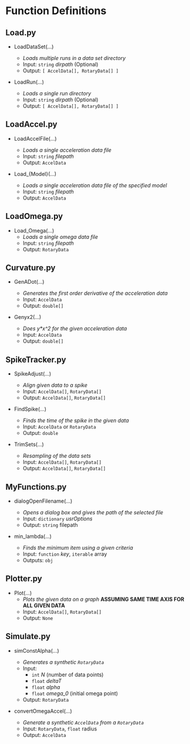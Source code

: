 # Function Definitions

## Load.py
- LoadDataSet(...)
    - _Loads multiple runs in a data set directory_
    - Input: `string` _dirpath_ (Optional)
    - Output: `[ AccelData[], RotaryData[] ]`
    
- LoadRun(...)
    - _Loads a single run directory_
    - Input: `string` _dirpath_ (Optional)
    - Output: `[ AccelData[], RotaryData[] ]`
    
## LoadAccel.py
- LoadAccelFile(...)
    - _Loads a single acceleration data file_
    - Input: `string` _filepath_
    - Output: `AccelData`
    
- Load_{Model}(...)
    - _Loads a single acceleration data file of the specified model_
    - Input: `string` _filepath_
    - Output: `AccelData`
    
## LoadOmega.py
- Load_Omega(...)
    - _Loads a single omega data file_
    - Input: `string` _filepath_
    - Output: `RotaryData`
    
## Curvature.py
- GenADot(...)
    - _Generates the first order derivative of the acceleration data_
    - Input: `AccelData`
    - Output: `double[]`
    
- Genyx2(...)
    - _Does y*x^2 for the given acceleration data_
    - Input: `AccelData`
    - Output: `double[]`
    
## SpikeTracker.py
- SpikeAdjust(...)
    - _Align given data to a spike_
    - Input: `AccelData[]`, `RotaryData[]`
    - Output: `AccelData[]`, `RotaryData[]`
    
- FindSpike(...)
    - _Finds the time of the spike in the given data_
    - Input: `AccelData` or `RotaryData`
    - Output: `double`

- TrimSets(...)
    - _Resampling of the data sets_
    - Input: `AccelData[]`, `RotaryData[]`
    - Output: `AccelData[]`, `RotaryData[]`
    
## MyFunctions.py
- dialogOpenFilename(...)
    - _Opens a dialog box and gives the path of the selected file_
    - Input: `dictionary` _usrOptions_
    - Output: `string` filepath
    
- min_lambda(...)
    - _Finds the minimum item using a given criteria_
    - Input: `function` _key_, `iterable` array
    - Outputs: `obj`
    
## Plotter.py
- Plot(...)
    - _Plots the given data on a graph_ **ASSUMING SAME TIME AXIS FOR ALL GIVEN DATA**
    - Input: `AccelData[]`, `RotaryData[]`
    - Output: `None`
    
## Simulate.py
- simConstAlpha(...)
    - _Generates a synthetic `RotaryData`_
    - Input:
        - `int` _N_ (number of data points)
        - `float` _deltaT_ 
        - `float` _alpha_
        - `float` _omega\_0_ (initial omega point)
    - Output: `RotaryData`
    
- convertOmegaAccel(...)
    - _Generate a synthetic `AccelData` from a `RotaryData`_
    - Input: `RotaryData`, `float` radius
    - Output: `AccelData`
